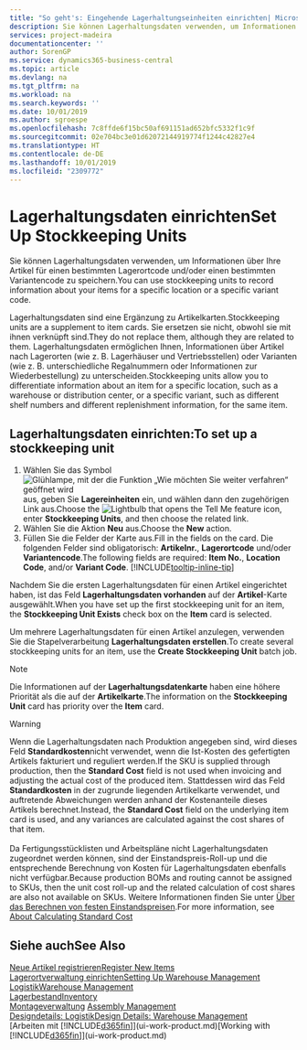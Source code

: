```yaml
---
title: "So geht's: Eingehende Lagerhaltungseinheiten einrichten| Microsoft Docs"
description: Sie können Lagerhaltungsdaten verwenden, um Informationen über Ihre Artikel für einen bestimmten Lagerortcode und/oder einen bestimmten Variantencode zu speichern.
services: project-madeira
documentationcenter: ''
author: SorenGP
ms.service: dynamics365-business-central
ms.topic: article
ms.devlang: na
ms.tgt_pltfrm: na
ms.workload: na
ms.search.keywords: ''
ms.date: 10/01/2019
ms.author: sgroespe
ms.openlocfilehash: 7c8ffde6f15bc50af691151ad652bfc5332f1c9f
ms.sourcegitcommit: 02e704bc3e01d62072144919774f1244c42827e4
ms.translationtype: HT
ms.contentlocale: de-DE
ms.lasthandoff: 10/01/2019
ms.locfileid: "2309772"
---
```

# <a name="set-up-stockkeeping-units"></a><span data-ttu-id="1cf22-103">Lagerhaltungsdaten einrichten</span><span class="sxs-lookup"><span data-stu-id="1cf22-103">Set Up Stockkeeping Units</span></span>
<span data-ttu-id="1cf22-104">Sie können Lagerhaltungsdaten verwenden, um Informationen über Ihre Artikel für einen bestimmten Lagerortcode und/oder einen bestimmten Variantencode zu speichern.</span><span class="sxs-lookup"><span data-stu-id="1cf22-104">You can use stockkeeping units to record information about your items for a specific location or a specific variant code.</span></span>  

 <span data-ttu-id="1cf22-105">Lagerhaltungsdaten sind eine Ergänzung zu Artikelkarten.</span><span class="sxs-lookup"><span data-stu-id="1cf22-105">Stockkeeping units are a supplement to item cards.</span></span> <span data-ttu-id="1cf22-106">Sie ersetzen sie nicht, obwohl sie mit ihnen verknüpft sind.</span><span class="sxs-lookup"><span data-stu-id="1cf22-106">They do not replace them, although they are related to them.</span></span> <span data-ttu-id="1cf22-107">Lagerhaltungsdaten ermöglichen Ihnen, Informationen über Artikel nach Lagerorten (wie z. B. Lagerhäuser und Vertriebsstellen) oder Varianten (wie z. B. unterschiedliche Regalnummern oder Informationen zur Wiederbestellung) zu unterscheiden.</span><span class="sxs-lookup"><span data-stu-id="1cf22-107">Stockkeeping units allow you to differentiate information about an item for a specific location, such as a warehouse or distribution center, or a specific variant, such as different shelf numbers and different replenishment information, for the same item.</span></span>  

## <a name="to-set-up-a-stockkeeping-unit"></a><span data-ttu-id="1cf22-108">Lagerhaltungsdaten einrichten:</span><span class="sxs-lookup"><span data-stu-id="1cf22-108">To set up a stockkeeping unit</span></span>  

1.  <span data-ttu-id="1cf22-109">Wählen Sie das Symbol ![Glühlampe, mit der die Funktion „Wie möchten Sie weiter verfahren“ geöffnet wird](media/ui-search/search_small.png "Wie möchten Sie weiter verfahren?") aus, geben Sie **Lagereinheiten** ein, und wählen dann den zugehörigen Link aus.</span><span class="sxs-lookup"><span data-stu-id="1cf22-109">Choose the ![Lightbulb that opens the Tell Me feature](media/ui-search/search_small.png "Tell me what you want to do") icon, enter **Stockkeeping Units**, and then choose the related link.</span></span>  
2.  <span data-ttu-id="1cf22-110">Wählen Sie die Aktion **Neu** aus.</span><span class="sxs-lookup"><span data-stu-id="1cf22-110">Choose the **New** action.</span></span>  
3.  <span data-ttu-id="1cf22-111">Füllen Sie die Felder der Karte aus.</span><span class="sxs-lookup"><span data-stu-id="1cf22-111">Fill in the fields on the card.</span></span> <span data-ttu-id="1cf22-112">Die folgenden Felder sind obligatorisch: **Artikelnr.**, **Lagerortcode** und/oder **Variantencode**.</span><span class="sxs-lookup"><span data-stu-id="1cf22-112">The following fields are required: **Item No.**, **Location Code**, and/or **Variant Code**.</span></span> [!INCLUDE[tooltip-inline-tip](includes/tooltip-inline-tip_md.md)]  

<span data-ttu-id="1cf22-113">Nachdem Sie die ersten Lagerhaltungsdaten für einen Artikel eingerichtet haben, ist das Feld **Lagerhaltungsdaten vorhanden** auf der **Artikel**-Karte ausgewählt.</span><span class="sxs-lookup"><span data-stu-id="1cf22-113">When you have set up the first stockkeeping unit for an item, the **Stockkeeping Unit Exists** check box on the **Item** card is selected.</span></span>  

<span data-ttu-id="1cf22-114">Um mehrere Lagerhaltungsdaten für einen Artikel anzulegen, verwenden Sie die Stapelverarbeitung **Lagerhaltungsdaten erstellen**.</span><span class="sxs-lookup"><span data-stu-id="1cf22-114">To create several stockkeeping units for an item, use the **Create Stockkeeping Unit** batch job.</span></span>  

> [!NOTE]  
>  <span data-ttu-id="1cf22-115">Die Informationen auf der **Lagerhaltungsdatenkarte** haben eine höhere Priorität als die auf der **Artikelkarte**.</span><span class="sxs-lookup"><span data-stu-id="1cf22-115">The information on the **Stockkeeping Unit** card has priority over the **Item** card.</span></span>

> [!Warning]
> <span data-ttu-id="1cf22-116">Wenn die Lagerhaltungsdaten nach Produktion angegeben sind, wird dieses Feld **Standardkosten**nicht verwendet, wenn die Ist-Kosten des gefertigten Artikels fakturiert und reguliert werden.</span><span class="sxs-lookup"><span data-stu-id="1cf22-116">If the SKU is supplied through production, then the **Standard Cost** field is not used when invoicing and adjusting the actual cost of the produced item.</span></span> <span data-ttu-id="1cf22-117">Stattdessen wird das Feld **Standardkosten** in der zugrunde liegenden Artikelkarte verwendet, und auftretende Abweichungen werden anhand der Kostenanteile dieses Artikels berechnet.</span><span class="sxs-lookup"><span data-stu-id="1cf22-117">Instead, the **Standard Cost** field on the underlying item card is used, and any variances are calculated against the cost shares of that item.</span></span><br /><br />
> <span data-ttu-id="1cf22-118">Da Fertigungsstücklisten und Arbeitspläne nicht Lagerhaltungsdaten zugeordnet werden können, sind der Einstandspreis-Roll-up und die entsprechende Berechnung von Kosten für Lagerhaltungsdaten ebenfalls nicht verfügbar.</span><span class="sxs-lookup"><span data-stu-id="1cf22-118">Because production BOMs and routing cannot be assigned to SKUs, then the unit cost roll-up and the related calculation of cost shares are also not available on SKUs.</span></span> <span data-ttu-id="1cf22-119">Weitere Informationen finden Sie unter [Über das Berechnen von festen Einstandspreisen](finance-about-calculating-standard-cost.md).</span><span class="sxs-lookup"><span data-stu-id="1cf22-119">For more information, see [About Calculating Standard Cost](finance-about-calculating-standard-cost.md)</span></span>

## <a name="see-also"></a><span data-ttu-id="1cf22-120">Siehe auch</span><span class="sxs-lookup"><span data-stu-id="1cf22-120">See Also</span></span>  
[<span data-ttu-id="1cf22-121">Neue Artikel registrieren</span><span class="sxs-lookup"><span data-stu-id="1cf22-121">Register New Items</span></span>](inventory-how-register-new-items.md)  
[<span data-ttu-id="1cf22-122">Lagerortverwaltung einrichten</span><span class="sxs-lookup"><span data-stu-id="1cf22-122">Setting Up Warehouse Management</span></span>](warehouse-setup-warehouse.md)  
[<span data-ttu-id="1cf22-123">Logistik</span><span class="sxs-lookup"><span data-stu-id="1cf22-123">Warehouse Management</span></span>](warehouse-manage-warehouse.md)  
[<span data-ttu-id="1cf22-124">Lagerbestand</span><span class="sxs-lookup"><span data-stu-id="1cf22-124">Inventory</span></span>](inventory-manage-inventory.md)  
<span data-ttu-id="1cf22-125">[Montageverwaltung](assembly-assemble-items.md)  </span><span class="sxs-lookup"><span data-stu-id="1cf22-125">[Assembly Management](assembly-assemble-items.md)  </span></span>  
[<span data-ttu-id="1cf22-126">Designdetails: Logistik</span><span class="sxs-lookup"><span data-stu-id="1cf22-126">Design Details: Warehouse Management</span></span>](design-details-warehouse-management.md)  
<span data-ttu-id="1cf22-127">[Arbeiten mit [!INCLUDE[d365fin](includes/d365fin_md.md)]](ui-work-product.md)</span><span class="sxs-lookup"><span data-stu-id="1cf22-127">[Working with [!INCLUDE[d365fin](includes/d365fin_md.md)]](ui-work-product.md)</span></span>  
